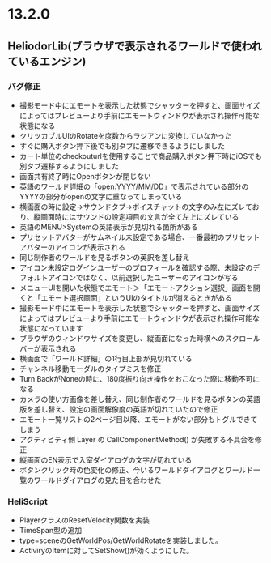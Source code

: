 # 13.2.0

## HeliodorLib(ブラウザで表示されるワールドで使われているエンジン)

### バグ修正
- 撮影モード中にエモートを表示した状態でシャッターを押すと、画面サイズによってはプレビューより手前にエモートウィンドウが表示され操作可能な状態になる
- クリッカブルUIのRotateを度数からラジアンに変換していなかった
- すぐに購入ボタン押下後でも別タブに遷移できるようにしました
- カート単位のcheckouturlを使用することで商品購入ボタン押下時にiOSでも別タブ遷移するようにしました
- 画面共有終了時にOpenボタンが閉じない
- 英語のワールド詳細の「open:YYYY/MM/DD」で表示されている部分のYYYYの部分がopenの文字に重なってしまっている
- 横画面の時に設定→サウンドタブ→ボイスチャットの文字のみ左にズレており、縦画面時にはサウンドの設定項目の文言が全て左上にズレている
- 英語のMENU>Systemの英語表示が見切れる箇所がある
- プリセットアバターがサムネイル未設定である場合、一番最初のプリセットアバターのアイコンが表示される
- 同じ制作者のワールドを見るボタンの英訳を差し替え
- アイコン未設定ログインユーザーのプロフィールを確認する際、未設定のデフォルトアイコンではなく、以前選択したユーザーのアイコンが写る
- メニューUIを開いた状態でエモート＞「エモートアクション選択」画面を開くと「エモート選択画面」というUIのタイトルが消えるときがある
- 撮影モード中にエモートを表示した状態でシャッターを押すと、画面サイズによってはプレビューより手前にエモートウィンドウが表示され操作可能な状態になっています
- ブラウザのウィンドウサイズを変更し、縦画面になった時横へのスクロールバーが表示される
- 横画面で「ワールド詳細」の1行目上部が見切れている
- チャンネル移動モーダルのタイプミスを修正
- Turn BackがNoneの時に、180度振り向き操作をおこなった際に移動不可になる
- カメラの使い方画像を差し替え、同じ制作者のワールドを見るボタンの英語版を差し替え、設定の画面解像度の英語が切れていたので修正
- エモート一覧リストの2ページ目以降、エモートがない部分もトグルできてしまう
- アクティビティ側 Layer の CallComponentMethod() が失敗する不具合を修正
- 縦画面のEN表示で入室ダイアログの文字が切れている
- ボタンクリック時の色変化の修正、今いるワールドダイアログとワールド一覧のワールドダイアログの見た目を合わせた

### HeliScript
- PlayerクラスのResetVelocity関数を実装
- TimeSpan型の追加
- type=sceneのGetWorldPos/GetWorldRotateを実装しました。
- ActiviryのItemに対してSetShow()が効くようにした。
